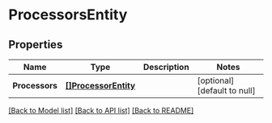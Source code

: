 # ProcessorsEntity

## Properties
Name | Type | Description | Notes
------------ | ------------- | ------------- | -------------
**Processors** | [**[]ProcessorEntity**](ProcessorEntity.md) |  | [optional] [default to null]

[[Back to Model list]](../pkg/nifi/README.md#documentation-for-models) [[Back to API list]](../pkg/nifi/README.md#documentation-for-api-endpoints) [[Back to README]](../pkg/nifi/README.md)


